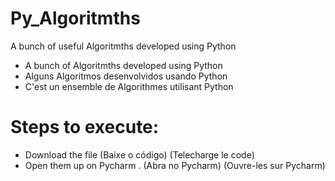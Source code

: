 # Py_Algoritmths
A bunch of useful Algoritmths developed using Python

- A bunch of Algoritmths developed using Python
- Alguns Algoritmos desenvolvidos usando Python
- C'est un ensemble de Algorithmes utilisant Python

# Steps to execute:
- Download the file (Baixe o código) (Telecharge le code)
- Open them up on Pycharm . (Abra no Pycharm) (Ouvre-les sur Pycharm)
